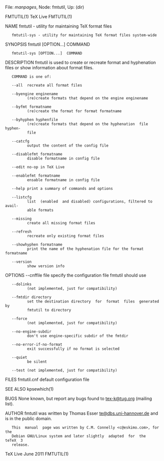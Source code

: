 File: *manpages*,  Node: fmtutil,  Up: (dir)

FMTUTIL(1)                         TeX Live                         FMTUTIL(1)



NAME
       fmtutil - utility for maintaining TeX format files

       fmtutil-sys - utility for maintaining TeX format files system-wide

SYNOPSIS
       fmtutil [OPTION...]  COMMAND

       fmtutil-sys [OPTION...]  COMMAND

DESCRIPTION
       fmtutil  is  used to create or recreate format and hyphenation files or
       show information about format files.

       COMMAND is one of:

       --all  recreate all format files

       --byengine enginename
              (re)create formats that depend on the engine enginename

       --byfmt formatname
              (re)create the format for format formatname

       --byhyphen hyphenfile
              (re)create formats that depend on the hyphenation  file  hyphen‐
              file

       --catcfg
              output the content of the config file

       --disablefmt formatname
              disable formatname in config file

       --edit no-op in TeX Live

       --enablefmt formatname
              ensable formatname in config file

       --help print a summary of commands and options

       --listcfg
              list  (enabled  and disabled) configurations, filtered to avail‐
              able formats

       --missing
              create all missing format files

       --refresh
              recreate only existing format files

       --showhyphen formatname
              print the name of the hyphenation file for the format formatname

       --version
              show version info

OPTIONS
       --cnffile file
              specify the configuration file fmtutil should use

       --dolinks
              (not implemented, just for compatibility)

       --fmtdir directory
              set the destination directory  for  format  files  generated  by
              fmtutil to directory

       --force
              (not implemented, just for compatibility)

       --no-engine-subdir
              don't use engine-specific subdir of the fmtdir

       --no-error-if-no-format
              exit successfully if no format is selected

       --quiet
              be silent

       --test (not implemented, just for compatibility)

FILES
       fmtutil.cnf
              default configuration file

SEE ALSO
       kpsewhich(1)

BUGS
       None  known,  but  report  any  bugs  found to <tex-k@tug.org> (mailing
       list).

AUTHOR
       fmtutil was written by Thomas Esser <te@dbs.uni-hannover.de> and is  in
       the public domain.

       This  manual  page was written by C.M. Connelly <c@eskimo.com>, for the
       Debian GNU/Linux system and later slightly  adapted  for  the  teTeX  3
       release.



TeX Live                           June 2011                        FMTUTIL(1)
